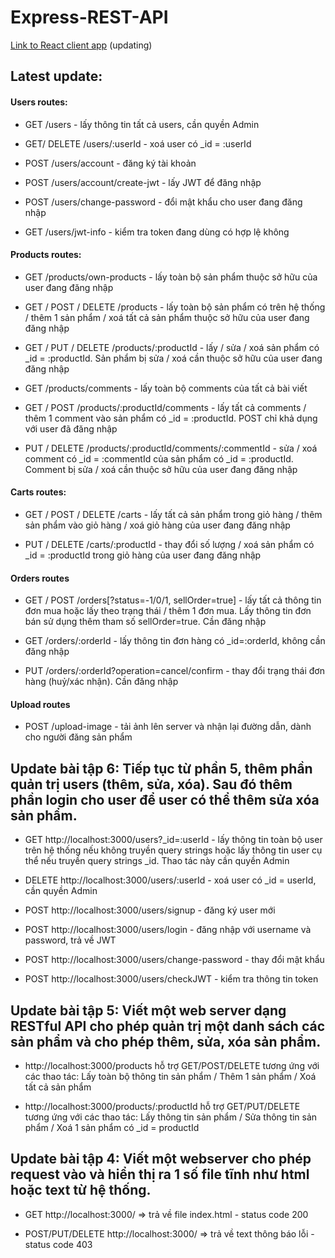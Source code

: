 # Express-REST-API

[Link to React client app](https://github.com/mcdoblivion/merchize-ecommerce) (updating)

## Latest update:

#### Users routes:

- GET /users - lấy thông tin tất cả users, cần quyền Admin

- GET/ DELETE /users/:userId - xoá user có \_id = :userId

- POST /users/account - đăng ký tài khoản

- POST /users/account/create-jwt - lấy JWT để đăng nhập

- POST /users/change-password - đổi mật khẩu cho user đang đăng nhập

- GET /users/jwt-info - kiểm tra token đang dùng có hợp lệ không

#### Products routes:

- GET /products/own-products - lấy toàn bộ sản phẩm thuộc sở hữu của user đang đăng nhập

- GET / POST / DELETE /products - lấy toàn bộ sản phẩm có trên hệ thống / thêm 1 sản phẩm / xoá tất cả sản phẩm thuộc sở hữu của user đang đăng nhập

- GET / PUT / DELETE /products/:productId - lấy / sửa / xoá sản phẩm có \_id = :productId. Sản phẩm bị sửa / xoá cần thuộc sở hữu của user đang đăng nhập

- GET /products/comments - lấy toàn bộ comments của tất cả bài viết

- GET / POST /products/:productId/comments - lấy tất cả comments / thêm 1 comment vào sản phẩm có \_id = :productId. POST chỉ khả dụng với user đã đăng nhập

- PUT / DELETE /products/:productId/comments/:commentId - sửa / xoá comment có \_id = :commentId của sản phẩm có \_id = :productId. Comment bị sửa / xoá cần thuộc sở hữu của user đang đăng nhập

#### Carts routes:

- GET / POST / DELETE /carts - lấy tất cả sản phẩm trong giỏ hàng / thêm sản phẩm vào giỏ hàng / xoá giỏ hàng của user đang đăng nhập

- PUT / DELETE /carts/:productId - thay đổi số lượng / xoá sản phẩm có \_id = :productId trong giỏ hàng của user đang đăng nhập

#### Orders routes

- GET / POST /orders[?status=-1/0/1, sellOrder=true] - lấy tất cả thông tin đơn mua hoặc lấy theo trạng thái / thêm 1 đơn mua. Lấy thông tin đơn bán sử dụng thêm tham số sellOrder=true. Cần đăng nhập

- GET /orders/:orderId - lấy thông tin đơn hàng có \_id=:orderId, không cần đăng nhập

- PUT /orders/:orderId?operation=cancel/confirm - thay đổi trạng thái đơn hàng (huỷ/xác nhận). Cần đăng nhập

#### Upload routes

- POST /upload-image - tải ảnh lên server và nhận lại đường dẫn, dành cho người đăng sản phẩm

## Update bài tập 6: Tiếp tục từ phần 5, thêm phần quản trị users (thêm, sửa, xóa). Sau đó thêm phần login cho user để user có thể thêm sửa xóa sản phẩm.

- GET http://localhost:3000/users?\_id=:userId - lấy thông tin toàn bộ user trên hệ thống nếu không truyền query strings hoặc lấy thông tin user cụ thể nếu truyền query strings \_id. Thao tác này cần quyền Admin

- DELETE http://localhost:3000/users/:userId - xoá user có \_id = userId, cần quyền Admin

- POST http://localhost:3000/users/signup - đăng ký user mới

- POST http://localhost:3000/users/login - đăng nhập với username và password, trả về JWT

- POST http://localhost:3000/users/change-password - thay đổi mật khẩu

- POST http://localhost:3000/users/checkJWT - kiểm tra thông tin token

## Update bài tập 5: Viết một web server dạng RESTful API cho phép quản trị một danh sách các sản phẩm và cho phép thêm, sửa, xóa sản phẩm.

- http://localhost:3000/products hỗ trợ GET/POST/DELETE tương ứng với các thao tác: Lấy toàn bộ thông tin sản phẩm / Thêm 1 sản phẩm / Xoá tất cả sản phẩm

- http://localhost:3000/products/:productId hỗ trợ GET/PUT/DELETE tương ứng với các thao tác: Lấy thông tin sản phẩm / Sửa thông tin sản phẩm / Xoá 1 sản phẩm có \_id = productId

## Update bài tập 4: Viết một webserver cho phép request vào và hiển thị ra 1 số file tĩnh như html hoặc text từ hệ thống.

- GET http://localhost:3000/ => trả về file index.html - status code 200

- POST/PUT/DELETE http://localhost:3000/ => trả về text thông báo lỗi - status code 403
